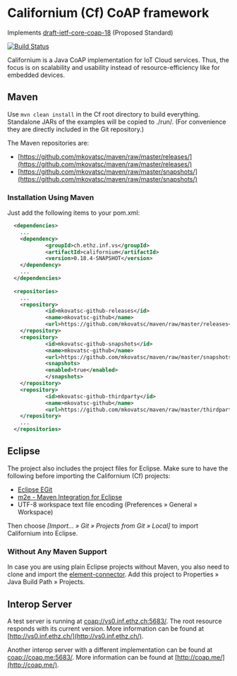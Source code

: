 Californium (Cf) CoAP framework
===============================

Implements [draft-ietf-core-coap-18](http://tools.ietf.org/html/draft-ietf-core-coap-18) (Proposed Standard)

[![Build Status](https://api.travis-ci.org/mkovatsc/Californium.png?branch=coap-18)](https://travis-ci.org/mkovatsc/Californium)

Californium is a Java CoAP implementation for IoT Cloud services. Thus, the focus
is on scalability and usability instead of resource-efficiency like for embedded
devices.

Maven
-----

Use `mvn clean install` in the Cf root directory to build everything.
Standalone JARs of the examples will be copied to ./run/.
(For convenience they are directly included in the Git repository.)

The Maven repositories are:

* [https://github.com/mkovatsc/maven/raw/master/releases/](https://github.com/mkovatsc/maven/raw/master/releases/)
* [https://github.com/mkovatsc/maven/raw/master/snapshots/](https://github.com/mkovatsc/maven/raw/master/snapshots/)

### Installation Using Maven

Just add the following items to your pom.xml:

```xml
  <dependencies>
    ...
    <dependency>
            <groupId>ch.ethz.inf.vs</groupId>
            <artifactId>californium</artifactId>
            <version>0.18.4-SNAPSHOT</version>
    </dependency>
    ...
  </dependencies>
  
  <repositories>
    ...
    <repository>
            <id>mkovatsc-github-releases</id>
            <name>mkovatsc-github</name>
            <url>https://github.com/mkovatsc/maven/raw/master/releases</url>
    </repository>
    <repository>
            <id>mkovatsc-github-snapshots</id>
            <name>mkovatsc-github</name>
            <url>https://github.com/mkovatsc/maven/raw/master/snapshots</url>
            <snapshots>
            <enabled>true</enabled>
            </snapshots>
    </repository>
    <repository>
            <id>mkovatsc-github-thirdparty</id>
            <name>mkovatsc-github</name>
            <url>https://github.com/mkovatsc/maven/raw/master/thirdparty</url>
    </repository>
    ...
  </repositories>
```

Eclipse
-------

The project also includes the project files for Eclipse. Make sure to have the
following before importing the Californium (Cf) projects:

* [Eclipse EGit](http://www.eclipse.org/egit/)
* [m2e - Maven Integration for Eclipse](http://www.eclipse.org/m2e/)
* UTF-8 workspace text file encoding (Preferences &raquo; General &raquo; Workspace)

Then choose *[Import... &raquo; Git &raquo; Projects from Git &raquo; Local]*
to import Californium into Eclipse.

### Without Any Maven Support

In case you are using plain Eclipse projects without Maven, you also need to
clone and import the [element-connector](https://github.com/mkovatsc/element-connector).
Add this project to Properties &raquo; Java Build Path &raquo; Projects.

Interop Server
--------------

A test server is running at [coap://vs0.inf.ethz.ch:5683/](coap://vs0.inf.ethz.ch:5683/).
The root resource responds with its current version. More information
can be found at [http://vs0.inf.ethz.ch/](http://vs0.inf.ethz.ch/).

Another interop server with a different implementation can be found at
[coap://coap.me:5683/](coap://coap.me:5683/).
More information
can be found at [http://coap.me/](http://coap.me/).
